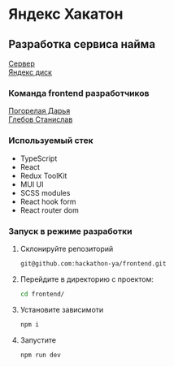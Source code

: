 # Яндекс Хакатон  
## Разработка сервиса найма 
[Сервер](http://158.160.53.161/)  
[Яндекс диск](https://disk.yandex.ru/d/idlfJg5-Nz1Sfg)
### Команда frontend разработчиков  

[Погорелая Дарья](https://github.com/DaryaPogo)  
[Глебов Станислав](https://github.com/Snooper227)

### Используемый стек  

- TypeScript
- React
- Redux ToolKit
- MUI UI
- SCSS modules
- React hook form
- React router dom

### Запуск в режиме разработки
1. Склонируйте репозиторий
   ```bash
   git@github.com:hackathon-ya/frontend.git
   ```
2. Перейдите в директорию с проектом:
   ```bash
   cd frontend/
   ```
4. Установите зависимоти
   ```bash
   npm i
   ```
5. Запустите
   ```bash
   npm run dev  
   ```
